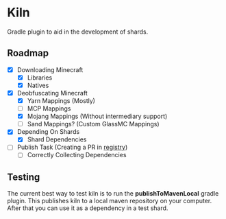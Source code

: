# Kiln
Gradle plugin to aid in the development of shards.

## Roadmap
 - [x] Downloading Minecraft
   - [x] Libraries
   - [x] Natives
 - [x] Deobfuscating Minecraft
   - [x] Yarn Mappings (Mostly)
   - [ ] MCP Mappings
   - [x] Mojang Mappings (Without intermediary support)
   - [ ] Sand Mappings? (Custom GlassMC Mappings)
 - [x] Depending On Shards
   - [x] Shard Dependencies
 - [ ] Publish Task (Creating a PR in [registry](https://github.com/glassmc/registry))
   - [ ] Correctly Collecting Dependencies

## Testing
The current best way to test kiln is to run the **publishToMavenLocal** gradle plugin.
This publishes kiln to a local maven repository on your computer. After that you can use it as a dependency in a test shard.
